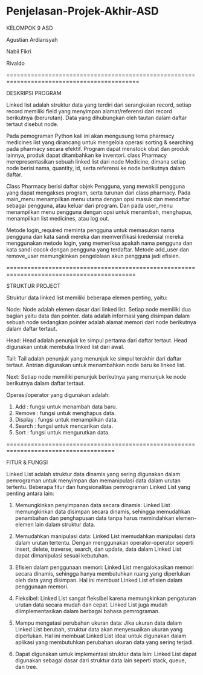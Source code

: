 # Penjelasan-Projek-Akhir-ASD


KELOMPOK 9 ASD

Agustian Ardiansyah

Nabil Fikri

Rivaldo



============================================================================================

DESKRIPSI PROGRAM


Linked list adalah struktur data yang terdiri dari serangkaian record, setiap record memiliki field yang menyimpan alamat/referensi dari record berikutnya (berurutan). Data yang dihubungkan oleh tautan dalam daftar tertaut disebut node. 

Pada pemograman Python kali ini akan mengusung tema pharmacy medicines list yang dirancang untuk mengelola operasi sorting & searching pada pharmacy secara efektif. Program dapat menstock obat dan produk lainnya, produk dapat ditambahkan ke inventori. class Pharmacy merepresentasikan sebuah linked list dari node Medicine, dimana setiap node berisi nama, quantity, id, serta referensi ke node berikutnya dalam daftar.

Class Pharmacy berisi daftar objek Pengguna, yang mewakili pengguna yang dapat mengakses program, serta turunan dari class pharmacy. Pada main_menu menampilkan menu utama dengan opsi masuk dan mendaftar sebagai pengguna, atau keluar dari program. Dan pada user_menu menampilkan menu pengguna dengan opsi untuk menambah, menghapus, menampilkan list medicines, atau log out.

Metode login_required meminta pengguna untuk memasukan nama pengguna dan kata sandi mereka dan memverifikasi kredensial mereka menggunakan metode login, yang memeriksa apakah nama pengguna dan kata sandi cocok dengan pengguna yang terdaftar. Metode add_user dan remove_user memungkinkan pengelolaan akun pengguna jadi efisien.



===========================================================================================

STRUKTUR PROJECT


Struktur data linked list memiliki beberapa elemen penting, yaitu:

Node:
Node adalah elemen dasar dari linked list. Setiap node memiliki dua bagian yaitu data dan pointer. data adalah informasi yang disimpan dalam sebuah node sedangkan pointer adalah alamat memori dari node berikutnya dalam daftar tertaut.

Head:
Head adalah penunjuk ke simpul pertama dari daftar tertaut. Head digunakan untuk membuka linked list dari awal. 

Tail:
Tail adalah penunjuk yang menunjuk ke simpul terakhir dari daftar tertaut. Antrian digunakan untuk menambahkan node baru ke linked list.

Next:
Setiap node memiliki penunjuk berikutnya yang menunjuk ke node berikutnya dalam daftar tertaut. 

Operasi/operator yang digunakan adalah:

1. Add : fungsi untuk menambah data baru.
2. Remove : fungsi untuk menghapus data.
3. Display : fungsi untuk menampilkan data.
4. Search : fungsi untuk mencarikan data.
5. Sort : fungsi untuk mengurutkan data.



=====================================================================================

FITUR & FUNGSI


Linked List adalah struktur data dinamis yang sering digunakan dalam pemrograman untuk menyimpan dan memanipulasi data dalam urutan tertentu. Beberapa fitur dan fungsionalitas pemrograman Linked List yang penting antara lain:

1. Memungkinkan penyimpanan data secara dinamis: Linked List memungkinkan data disimpan secara dinamis, sehingga memudahkan penambahan dan penghapusan data tanpa harus memindahkan elemen-elemen lain dalam struktur data.

2. Memudahkan manipulasi data: Linked List memudahkan manipulasi data dalam urutan tertentu. Dengan menggunakan operator-operator seperti insert, delete, traverse, search, dan update, data dalam Linked List dapat dimanipulasi sesuai kebutuhan.

3. Efisien dalam penggunaan memori: Linked List mengalokasikan memori secara dinamis, sehingga hanya membutuhkan ruang yang diperlukan oleh data yang disimpan. Hal ini membuat Linked List efisien dalam penggunaan memori.

4. Fleksibel: Linked List sangat fleksibel karena memungkinkan pengaturan urutan data secara mudah dan cepat. Linked List juga mudah diimplementasikan dalam berbagai bahasa pemrograman.

5. Mampu mengatasi perubahan ukuran data: Jika ukuran data dalam Linked List berubah, struktur data akan menyesuaikan ukuran yang diperlukan. Hal ini membuat Linked List ideal untuk digunakan dalam aplikasi yang membutuhkan perubahan ukuran data yang sering terjadi.

6. Dapat digunakan untuk implementasi struktur data lain: Linked List dapat digunakan sebagai dasar dari struktur data lain seperti stack, queue, dan tree.

